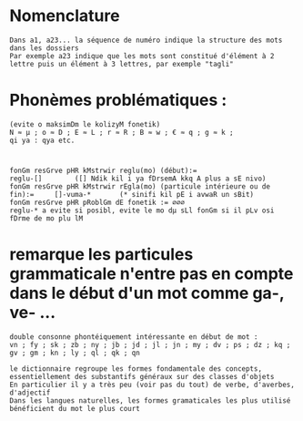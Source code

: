 # Nomenclature
	Dans a1, a23... la séquence de numéro indique la structure des mots dans les dossiers
	Par exemple a23 indique que les mots sont constitué d'élément à 2 lettre puis un élément à 3 lettres, par exemple "tagli"

# Phonèmes problématiques :
	(evite o maksimDm le kolizyM fonetik)
	N ≈ µ ; o ≈ D ; E ≈ L ; r ≈ R ; B ≈ w ; € ≈ q ; g ≈ k ;
	qi ya : qya etc.

# 
	fonGm resGrve pHR kMstrwir reglu(mo) (début):=                              reglu-[]		([] Ndik kil i ya fDrsemA kkq A plus a sE nivo)
	fonGm resGrve pHR kMstrwir rEgla(mo) (particule intérieure ou de fin):=     []-vuma-*		(* sinifi kil pE i avwaR un sBit)
	fonGm resGrve pHR pRoblGm dE fonetik := ∅∅∅
	reglu-* a evite si posibl, evite le mo dµ sLl fonGm si il pLv osi fDrme de mo plu lM

# remarque les particules grammaticale n'entre pas en compte dans le début d'un mot comme ga-, ve- ...
	double consonne phontéiquement intéressante en début de mot : 
	vn ; fy ; sk ; zb ; ny ; jb ; jd ; jl ; jn ; my ; dv ; ps ; dz ; kq ; gv ; gm ; kn ; ly ; ql ; qk ; qn

	le dictionnaire regroupe les formes fondamentale des concepts, essentiellement des substantifs généraux sur des classes d'objets
	En particulier il y a très peu (voir pas du tout) de verbe, d'averbes, d'adjectif
	Dans les langues naturelles, les formes gramaticales les plus utilisé bénéficient du mot le plus court